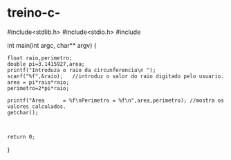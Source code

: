 # treino-c-

#include<stdlib.h>
#include<stdio.h>
#include <iostream>



int main(int argc, char** argv) {
	
	float raio,perimetro;
	double pi=3.1415927,area;
	printf("Introduza o raio da circunferencia\n ");
	scanf("%f",&raio);   //introduz o valor do raio digitado pelo usuario.
	area = pi*raio*raio;
	perimetro=2*pi*raio;
	
	printf("Area      = %f\nPerimetro = %f\n",area,perimetro); //mostra os valores calculados.
	getchar();
	
	
	
	return 0;
}
